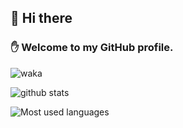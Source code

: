 ## 👋 Hi there

### ✋ Welcome to my GitHub profile.

![waka](https://wakatime.com/badge/user/9fffad4f-5f94-4a4f-b4f1-d4c9bf8b2eb7.svg "My WakaTime")

![github stats](https://github-readme-stats.vercel.app/api?username=Eld3rly&show_icons=true&count_private=true&bg_color=45,50D5B7,067D68&title_color=fff&text_color=fff&icon_color=fff&border_radius=10&hide_border=true "Get your lustful cursor away from me!")

![Most used languages](https://github-readme-stats.vercel.app/api/top-langs/?username=Eld3rly&count=8&show_icons=true&bg_color=00000000&title_color=fff&text_color=fff&icon_color=fff&border_radius=10&hide_border=true "Most used languages")
